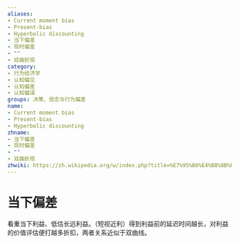 ```yaml
---
aliases:
- Current moment bias
- Present-bias
- Hyperbolic discounting
- 当下偏差
- 现时偏差
- ""
- 双曲折现
category:
- 行为经济学
- 认知偏见
- 认知偏差
- 认知偏误
groups: 决策、信念与行为偏差
name:
- Current moment bias
- Present-bias
- Hyperbolic discounting
zhname:
- 当下偏差
- 现时偏差
- ""
- 双曲折现
zhwiki: https://zh.wikipedia.org/w/index.php?title=%E7%95%B6%E4%B8%8B%E5%81%8F%E8%AA%A4&action=edit&redlink=1
---
```


# 当下偏差

看重当下利益、低估长远利益。（短视近利）得到利益前的延迟时间越长，对利益的价值评估便打越多折扣，两者关系近似于双曲线。
